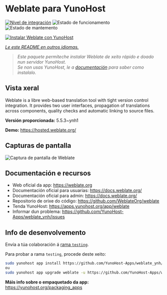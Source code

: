 <!--
NOTA: Este README foi creado automáticamente por <https://github.com/YunoHost/apps/tree/master/tools/readme_generator>
NON debe editarse manualmente.
-->

# Weblate para YunoHost

[![Nivel de integración](https://dash.yunohost.org/integration/weblate.svg)](https://dash.yunohost.org/appci/app/weblate) ![Estado de funcionamento](https://ci-apps.yunohost.org/ci/badges/weblate.status.svg) ![Estado de mantemento](https://ci-apps.yunohost.org/ci/badges/weblate.maintain.svg)

[![Instalar Weblate con YunoHost](https://install-app.yunohost.org/install-with-yunohost.svg)](https://install-app.yunohost.org/?app=weblate)

*[Le este README en outros idiomas.](./ALL_README.md)*

> *Este paquete permíteche instalar Weblate de xeito rápido e doado nun servidor YunoHost.*  
> *Se non usas YunoHost, le a [documentación](https://yunohost.org/install) para saber como instalalo.*

## Vista xeral

Weblate is a libre web-based translation tool with tight version control integration. It provides two user interfaces, propagation of translations across components, quality checks and automatic linking to source files.

**Versión proporcionada:** 5.5.3~ynh1

**Demo:** <https://hosted.weblate.org/>

## Capturas de pantalla

![Captura de pantalla de Weblate](./doc/screenshots/BigScreenshot.png)

## Documentación e recursos

- Web oficial da app: <https://weblate.org>
- Documentación oficial para usuarias: <https://docs.weblate.org/>
- Documentación oficial para admin: <https://docs.weblate.org/>
- Repositorio de orixe do código: <https://github.com/WeblateOrg/weblate>
- Tenda YunoHost: <https://apps.yunohost.org/app/weblate>
- Informar dun problema: <https://github.com/YunoHost-Apps/weblate_ynh/issues>

## Info de desenvolvemento

Envía a túa colaboración á [rama `testing`](https://github.com/YunoHost-Apps/weblate_ynh/tree/testing).

Para probar a rama `testing`, procede deste xeito:

```bash
sudo yunohost app install https://github.com/YunoHost-Apps/weblate_ynh/tree/testing --debug
ou
sudo yunohost app upgrade weblate -u https://github.com/YunoHost-Apps/weblate_ynh/tree/testing --debug
```

**Máis info sobre o empaquetado da app:** <https://yunohost.org/packaging_apps>
